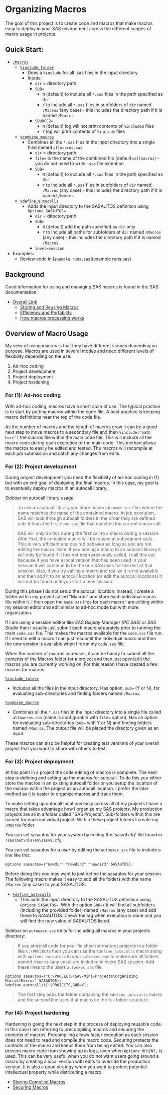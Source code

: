 # Organizing Macros
The goal of this project is to create code and macros that make macros easy to deploy in your SAS environment across the different scopes of macro usage in projects.

## Quick Start:

* [`/Macros`](./Macros)
  * [`%include_folder`](./Macros/include_folder.sas)
    * Does a `%include` for all .sas files in the input directory
    * Inputs:
      * `dir` = directory path
      * `SUB=`
        * `N` (default) to include all `*.sas` files in the path specified as `dir`
        * `Y` to include all `*.sas` files in subfolders of `dir` named `/Macros` (any case) - this includes the directory path if it is named `/Macros`
      * `SOURCE2=`
        * `N` (default) log will not print contents of `%included` files
        * `Y` log will print contents of `%include` files
  * [`%combine_macros`](./Macros/combine_macros.sas)
    * Combines all the `*.sas` files in the input directory into a single filed named `allmacros.sas`
      * `dir` = directory path
      * `file=` is the name of the combined file (default=`allmacros`) - you do not need to write `.sas` file extention
      * `SUB=`
        * `N` (default) to include all `*.sas` files in the path specified as `dir`
        * `Y` to include all `*.sas` files in subfolders of `dir` named `/Macros` (any case) - this includes the directory path if it is named `/Macros`
  * [`%define_autocalls`](./Macros/define_autocalls.sas)
    * Adds the input directory to the SASAUTOS definition using `Options SASAUTOS=`
      * `dir` = directory path
      * `SUB=`
        * `N` (default) add the path specified as `dir` only
        * `Y` to include all paths for subfolders of `dir` named `/Macros` (any case) - this includes the directory path if it is named `/Macros`
      * `level=session`
* Examples:
  * Review code in [`example runs.sas`](example runs.sas)

## Background
Good information for using and managing SAS macros is found in the SAS documentation:

* [Overall Link](https://support.sas.com/documentation/cdl/en/mcrolref/67912/HTML/default/viewer.htm#bookinfo.htm)
  * [Storing and Reusing Macros](https://support.sas.com/documentation/cdl/en/mcrolref/67912/HTML/default/viewer.htm#n01bfugbyvoyvmn1s2xghj1q1r2s.htm)
  * [Efficiency and Portability](https://support.sas.com/documentation/cdl/en/mcrolref/67912/HTML/default/viewer.htm#p04s69a9d2x7cnn1iukqe9zn4bo5.htm)
  * [How macros processing works](https://support.sas.com/documentation/cdl/en/mcrolref/67912/HTML/default/viewer.htm#p0znr2zp0ubdzjn10wmhw0y2ef1q.htm)
	
## Overview of Macro Usage
My view of using macros is that they have different scopes depending on purpose.  Macros are used in several modes and need different levels of flexibility depending on the use:

1. Ad-hoc coding
2. Project development
3. Project deployment
4. Project hardening

	
### For (1): Ad-hoc coding
With ad-hoc coding, macros have a short span of use.  The typical practice is to start by putting macros within the code file.  A best practice is keeping macro definitions near the top of the code file.
	
As the number of macros and the length of macros grow it can be a good next step to move macros to a secondary file and then `%include('path here')` the macros file within the main code file.  This will include all the macro code during each execution of the main code.  This method allows the macros to easily be edited and tested.  The macros will recompile at each job submission and catch any changes from edits.
	
### For (2): Project development
During project development you need the flexibility of ad-hoc coding in (1) but with an end goal of deploying the final macros.  In this case, my goal is to eventually deploy macros in an autocall library.

Sidebar on autocall library usage:
>To use an autocall library you store macros in `name.sas` files where the name matches the name of the contained macro.  At job execution, SAS will look through autocall folders in the order they are defined until it finds the first `name.sas` file that matches the current macro call.

>SAS will only do this during the first call to a macro during a session.  After that, the compiled macro will be reused at subsequent calls.  This is very efficient and desired behavior as long as you are not editing the macro.  Note: if you adding a macro to an autocall library it will only be found if it has not been previously called.  I call this out because if you have a local version that has been used in your session it will continue to be the one SAS uses for the rest of that session.  Also, if you try calling a macro and realize it is not available and then add it to an autocall location (or edit the autocall locations) it will not be found until you start a new session.

During this phase I do not setup the autocall location.  Instead, I create a folder within my project called "Macros" and store each individual macro file within it.  I then open the `name.sas` files for each macro I am editing within my session editor and edit similar to ad-hoc mode but with more organization. 

If I am using a session editior like *SAS Display Manager (PC SAS)* or *SAS Studio* then I usually just submit each macro separately prior to running the main `code.sas` file.  This makes the macros available for the `code.sas` file run.  If I need to edit a macro I can just resubmit the individual macro and then the new version is available when I rerun my `code.sas` file.  

When the number of macros increases, it can be handy to submit all the contents of the Macros folder for a project and then just open/edit the macros you are currently working on.  For this reason I have created a few macros for macros.

[`%include_folder`](./Macros/include_folder.sas)
* Includes all the files in the input directory.  Has option, `sub=` (Y or N),  for evaluating sub-directories and finding folders named `/Macros`.

[`%combine_macros`](./Macros/combine_macros.sas)
* Combines all the `*.sas` files in the input directory into a single file called `allmacros.sas` (name is configurable with `file=` option).  Has an option for evaluating sub-directories (`sub=` with Y or N) and finding folders named `/Macros`.  The output file will be placed the directory given as an input.

These macros can also be helpful for creating test versions of your overall project that you want to share with others to test.
	
### For (3): Project deployment
At this point in a project the code editing of macros is complete.  The next step is defining and setting up the macros for autocall.  To do this you either store the macros in an existing autocall folder or you setup the location of the macros within the project as an autocall location.  I prefer the later method as it is easier to organize macros and track them.  

To make setting up autocall locations easy across all of my projects I have a macro that takes advantage how I organize my SAS projects.  My production projects are all in a folder called "SAS Projects".  Sub-folders within this are named for each individual project.  Within these project folders I create my `/Macros` folder.  

You can set sasautos for your *system* by editing the 'sasv9.cfg' file found in `!sasroot\nls\en\sasv9.cfg`.

You can set sasautos for a *user* by editing the `autoexec.sas` file to include a line like this:

```sas
options sasautos=("newdir" "newdir2" "newdir3" SASAUTOS);
```

Before doing this you may want to just define the sasautos for your session.  The following macro makes it easy to add all the folders with the name `/Macros` (any case) to your SASAUTOS:

* [`%define_autocalls`](./Macros/define_autocalls.sas)
  * This adds the input directory to the SASAUTOS definition using `Options SASAUTOS=`.  With the option `SUB=Y` it will find all subfolders (including the provided folder) named `/Macros` (any case) and add these to SASAUTOS.  Check the log when execution is done and you will find the new value of SASAUTOS listed.

Sidebar on `autoexec.sas` edits for including all macros in your projects directory:
  > If you store all code for your finished (or mature) projects in a folder like `C:\PROJECTS` then you can use the `%define_autocalls` macro along with `options sasautos=` in your `autoexec.exe` to make sure all folders named `/Macros` (any case) are included in every SAS session.
  > Add these lines to the users `autoexec.sas` file:
 
```sas
options sasautos=("C:\PROJECTS\SAS-Mini-Projects\Organizing Macros\Macros" SASAUTOS);
%define_autocalls(C:\PROJECTS,SUB=Y);
```
  > The first step adds the folder containing the `%define_autocalls` macro and the second line uses that macro on the full folder structure.
	
### For (4): Project hardening
Hardening is going the next step in the process of deploying reusable code.  In this case I am referring to precompiling macros and securing the contents of macros.  Precompiling allows faster execution as each session does not need to read and compile the macro code.  Securing protects the contents of the macro and keeps them from being edited.  You can also prevent macro code from showing up in logs, even when `Options MPRINT;` is used.  This can be very useful when you do not want users going around a macro by creating a local version with edits to override the production version.  It is also a good strategy when you want to protect potential intellectual property while distributing a macro.

* [Storing Compiled Macros](http://support.sas.com/documentation/cdl/en/mcrolref/67912/HTML/default/viewer.htm#n0sjezyl65z1cpn1b6mqfo8115h2.htm)
* [Securing Macros](http://support.sas.com/documentation/cdl/en/mcrolref/67912/HTML/default/viewer.htm#p1nypovnwon4uyn159rst8pgzqrl.htm)
